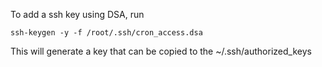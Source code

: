 To add a ssh key using DSA, run

```
ssh-keygen -y -f /root/.ssh/cron_access.dsa
```

This will generate a key that can be copied to the ~/.ssh/authorized_keys
